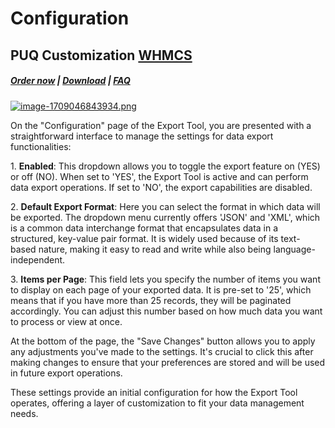 # Configuration

## PUQ Customization **[WHMCS](https://puqcloud.com/link.php?id=77)**

#####  [Order now](https://puqcloud.com/whmcs-addon-puq-customization.php) | [Download](https://download.puqcloud.com/WHMCS/addons/PUQ-Customization/) | [FAQ](https://faq.puqcloud.com/)

[![image-1709046843934.png](https://doc.puq.info/uploads/images/gallery/2024-02/scaled-1680-/image-1709046843934.png)](https://doc.puq.info/uploads/images/gallery/2024-02/image-1709046843934.png)

On the "Configuration" page of the Export Tool, you are presented with a straightforward interface to manage the settings for data export functionalities:

1\. **Enabled**: This dropdown allows you to toggle the export feature on (YES) or off (NO). When set to 'YES', the Export Tool is active and can perform data export operations. If set to 'NO', the export capabilities are disabled.

2\. **Default Export Format**: Here you can select the format in which data will be exported. The dropdown menu currently offers 'JSON' and 'XML', which is a common data interchange format that encapsulates data in a structured, key-value pair format. It is widely used because of its text-based nature, making it easy to read and write while also being language-independent.

3\. **Items per Page**: This field lets you specify the number of items you want to display on each page of your exported data. It is pre-set to '25', which means that if you have more than 25 records, they will be paginated accordingly. You can adjust this number based on how much data you want to process or view at once.

At the bottom of the page, the "Save Changes" button allows you to apply any adjustments you've made to the settings. It's crucial to click this after making changes to ensure that your preferences are stored and will be used in future export operations.

These settings provide an initial configuration for how the Export Tool operates, offering a layer of customization to fit your data management needs.